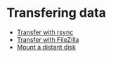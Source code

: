 # Transfering data

* [Transfer with rsync](https://github.com/brainets/ressources/tree/master/server/transfer/rsync.md)
* [Transfer with FileZilla](https://github.com/brainets/ressources/tree/master/server/transfer/filezilla.md)
* [Mount a distant disk](https://github.com/brainets/ressources/tree/master/server/transfer/mount_local.md)